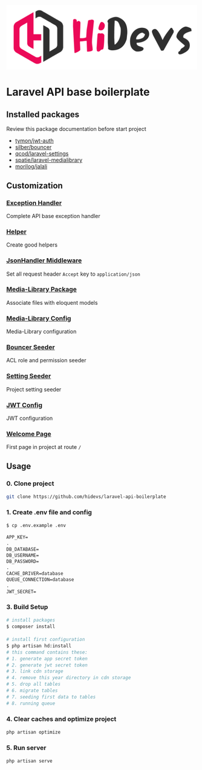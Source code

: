 <p align="center">
<a href="https://hidevs.team" target="_blank">
<img src="public/welcome/img/logo.png" width="900">
</a>
</p>

# Laravel API base boilerplate


## Installed packages
Review this package documentation before start project

* [tymon/jwt-auth](https://github.com/tymondesigns/jwt-auth)
* [silber/bouncer](https://github.com/JosephSilber/bouncer)
* [qcod/laravel-settings](https://github.com/qcod/laravel-settings)
* [spatie/laravel-medialibrary](https://github.com/spatie/laravel-medialibrary)
* [morilog/jalali](https://github.com/morilog/jalali)


## Customization

### [Exception Handler](app/Exceptions/Handler.php)
Complete API base exception handler

### [Helper](app/Helpers/base.php)
Create good helpers

### [JsonHandler Middleware](app/Http/Middleware/JsonHandler.php)
Set all request header `Accept` key to `application/json`

### [Media-Library Package](https://spatie.be/docs/laravel-medialibrary)
Associate files with eloquent models

### [Media-Library Config](config/media-library.php)
Media-Library configuration

### [Bouncer Seeder](database/seeders/BouncerSeeder.php)
ACL role and permission seeder

### [Setting Seeder](database/seeders/SettingSeeder.php)
Project setting seeder

### [JWT Config](config/jwt.php)
JWT configuration

### [Welcome Page](resources/views/welcome.blade.php)
First page in project at route `/`




## Usage

### 0. Clone project
```bash
git clone https://github.com/hidevs/laravel-api-boilerplate
```

### 1. Create .env file and config
```bash
$ cp .env.example .env
```
```dotenv
APP_KEY=
.
DB_DATABASE=
DB_USERNAME=
DB_PASSWORD=
.
CACHE_DRIVER=database
QUEUE_CONNECTION=database
.
JWT_SECRET=
```


### 3. Build Setup

```bash
# install packages
$ composer install

# install first configuration
$ php artisan hd:install
# this command contains these:
# 1. generate app secret token
# 2. generate jwt secret token
# 3. link cdn storage
# 4. remove this year directory in cdn storage
# 5. drop all tables
# 6. migrate tables
# 7. seeding first data to tables
# 8. running queue
```

### 4. Clear caches and optimize project
```bash
php artisan optimize
```

### 5. Run server
```bash
php artisan serve
```
